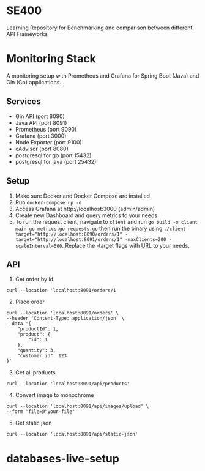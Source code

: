 # SE400

Learning Repository for Benchmarking and comparison between different API Frameworks

# Monitoring Stack

A monitoring setup with Prometheus and Grafana for Spring Boot (Java) and Gin (Go) applications.

## Services

- Gin API (port 8090)
- Java API (port 8091)
- Prometheus (port 9090)
- Grafana (port 3000)
- Node Exporter (port 9100)
- cAdvisor (port 8080)
- postgresql for go (port 15432)
- postgresql for java (port 25432)

## Setup

1. Make sure Docker and Docker Compose are installed
2. Run `docker-compose up -d`
3. Access Grafana at http://localhost:3000 (admin/admin)
4. Create new Dashboard and query metrics to your needs
5. To run the request client, navigate to `client` and run `go build -o client main.go metrics.go requests.go` then run the binary using `./client -target="http://localhost:8090/orders/1" -target="http://localhost:8091/orders/1" -maxClients=200 -scaleInterval=500`. Replace the -target flags with URL to your needs.

## API

1. Get order by id

```
curl --location 'localhost:8091/orders/1'
```

2. Place order

```
curl --location 'localhost:8091/orders' \
--header 'Content-Type: application/json' \
--data '{
    "productId": 1,
    "product": {
        "id": 1
    },
    "quantity": 3,
    "customer_id": 123
}'
```

3. Get all products

```
curl --location 'localhost:8091/api/products'
```

4. Convert image to monochrome

```
curl --location 'localhost:8091/api/images/upload' \
--form 'file=@"your-file"'
```

5. Get static json

```
curl --location 'localhost:8091/api/static-json'
```
# databases-live-setup
